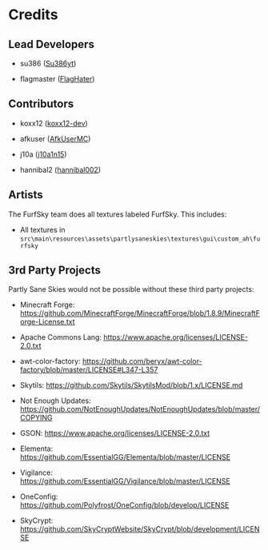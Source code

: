 # Credits

## Lead Developers

- su386 ([Su386yt](https://github.com/Su386yt))

- flagmaster ([FlagHater](https://github.com/FlagHater))

## Contributors

- koxx12 ([koxx12-dev](https://github.com/koxx12-dev))

- afkuser ([AfkUserMC](https://github.com/AfkUserMC))

- j10a ([j10a1n15](https://github.com/j10a1n15))

- hannibal2 ([hannibal002](https://github.com/hannibal002))

## Artists

The FurfSky team does all textures labeled FurfSky. This includes:

- All textures in ``src\main\resources\assets\partlysaneskies\textures\gui\custom_ah\furfsky``

## 3rd Party Projects

Partly Sane Skies would not be possible without these third party projects:

- Minecraft Forge: https://github.com/MinecraftForge/MinecraftForge/blob/1.8.9/MinecraftForge-License.txt

- Apache Commons Lang: https://www.apache.org/licenses/LICENSE-2.0.txt

- awt-color-factory: https://github.com/beryx/awt-color-factory/blob/master/LICENSE#L347-L357

- Skytils: https://github.com/Skytils/SkytilsMod/blob/1.x/LICENSE.md

- Not Enough Updates: https://github.com/NotEnoughUpdates/NotEnoughUpdates/blob/master/COPYING

- GSON: https://www.apache.org/licenses/LICENSE-2.0.txt

- Elementa: https://github.com/EssentialGG/Elementa/blob/master/LICENSE

- Vigilance: https://github.com/EssentialGG/Vigilance/blob/master/LICENSE

- OneConfig: https://github.com/Polyfrost/OneConfig/blob/develop/LICENSE

- SkyCrypt: https://github.com/SkyCryptWebsite/SkyCrypt/blob/development/LICENSE
